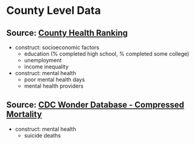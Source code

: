 # County Level Data
## Source: [County Health Ranking](https://www.countyhealthrankings.org/explore-health-rankings/rankings-data-documentation)
- construct: socioeconomic factors
    - education (% completed high school, % completed some college)
    - unemployment
    - income inequality
- construct: mental health
    - poor mental health days
    - mental health providers

## Source: [CDC Wonder Database - Compressed Mortality](https://wonder.cdc.gov/controller/datarequest/D140;jsessionid=28440C0A20D17C2915E5472122DF)
- construct: mental health
    - suicide deaths